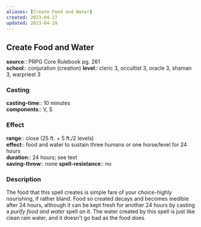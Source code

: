 ```yaml
---
aliases: [Create Food and Water]
created: 2023-04-27
updated: 2023-04-28
---
```


## Create Food and Water

**source**:: PRPG Core Rulebook pg. 261  
**school**:: conjuration (creation)
**level**:: cleric 3, occultist 3, oracle 3, shaman 3, warpriest 3

### Casting

**casting-time**:: 10 minutes  
**components**:: V, S

### Effect

**range**:: close (25 ft. + 5 ft./2 levels)  
**effect**:: food and water to sustain three humans or one horse/level for 24 hours  
**duration**:: 24 hours; see text  
**saving-throw**:: none
**spell-resistance**:: no

### Description

The food that this spell creates is simple fare of your choice-highly nourishing, if rather bland. Food so created decays and becomes inedible after 24 hours, although it can be kept fresh for another 24 hours by casting a *purify food and water* spell on it. The water created by this spell is just like clean rain water, and it doesn't go bad as the food does.
